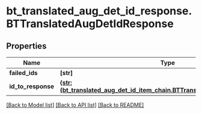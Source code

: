 # bt_translated_aug_det_id_response.BTTranslatedAugDetIdResponse

## Properties
Name | Type | Description | Notes
------------ | ------------- | ------------- | -------------
**failed_ids** | **[str]** |  | [optional] 
**id_to_response** | [**{str: (bt_translated_aug_det_id_item_chain.BTTranslatedAugDetIdItemChain,)}**](BTTranslatedAugDetIdItemChain.md) |  | [optional] 

[[Back to Model list]](../README.md#documentation-for-models) [[Back to API list]](../README.md#documentation-for-api-endpoints) [[Back to README]](../README.md)


